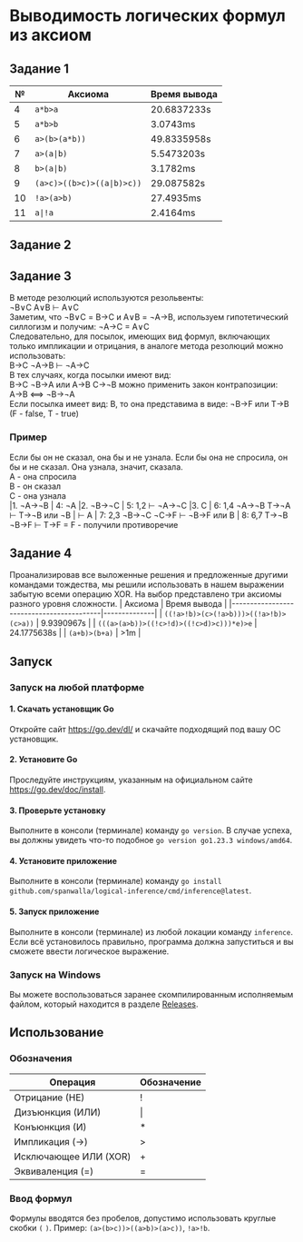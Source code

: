 # Выводимость логических формул из аксиом
## Задание 1
| №  | Аксиома                    | Время вывода |
|----|----------------------------|--------------|
| 4  | `a*b>a`                    | 20.6837233s  |
| 5  | `a*b>b`                    | 3.0743ms     |
| 6  | `a>(b>(a*b))`              | 49.8335958s  |
| 7  | `a>(a\|b)`                 | 5.5473203s   |
| 8  | `b>(a\|b)`                 | 3.1782ms     |
| 9  | `(a>c)>((b>c)>((a\|b)>c))` | 29.087582s   |
| 10 | `!a>(a>b)`                 | 27.4935ms    |
| 11 | `a\|!a`                    | 2.4164ms     |
## Задание 2
## Задание 3
В методе резолюций используются резольвенты:  
¬B∨С A∨B ⊢ A∨C  
Заметим, что ¬B∨С = B→C и A∨B = ¬A→B, используем гипотетический силлогизм и получим: ¬A→C = A∨C  
Следовательно, для посылок, имеющих вид формул, включающих только импликации и отрицания, в аналоге метода резолюций можно использовать:  
B→C ¬A→B ⊢ ¬A→C  
В тех случаях, когда посылки имеют вид:  
B→C ¬B→A или A→B C→¬B можно применить закон контрапозиции:  
A→B ⟺ ¬B→¬A  
Если посылка имеет вид: B, то она представима в виде: ¬B→F или T→B (F - false, T - true)   
### Пример
Если бы он не сказал, она бы и не узнала. Если бы она не спросила, он бы и не сказал. Она узнала, значит, сказала.  
A - она спросила  
B - он сказал   
C - она узнала  
|1. ¬A→¬B  |  4: ¬A
|2. ¬B→¬C  |  5: 1,2 ⊢ ¬A→¬C
|3. C      |  6: 1,4 ¬A→¬B T→¬A ⊢ T→¬B или ¬B
|   ⊢ A    |  7: 2,3 ¬B→¬C ¬C→F ⊢ ¬B→F или B
|             8: 6,7 T→¬B ¬B→F ⊢ T→F = F - получили противоречие
## Задание 4
Проанализировав все выложенные решения и предложенные другими командами тождества, мы решили использовать в нашем выражении забытую всеми операцию XOR. На выбор представлено три аксиомы разного уровня сложности.
| Аксиома                                  | Время вывода |
|------------------------------------------|--------------|
| `((!a>!b)>(c>(!a>b)))>((!a>!b)>(c>a))`   | 9.9390967s   |
| `(((a>(a>b))>((!c>!d)>((!c>d)>c)))*e)>e` | 24.1775638s  |
| `(a+b)>(b+a)`                            | >1m          |

## Запуск
### Запуск на любой платформе
#### 1. Скачать установщик Go
Откройте сайт https://go.dev/dl/ и скачайте подходящий под вашу ОС установщик.
#### 2. Установите Go
Проследуйте инструкциям, указанным на официальном сайте https://go.dev/doc/install.
#### 3. Проверьте установку
Выполните в консоли (терминале) команду `go version`.
В случае успеха, вы должны увидеть что-то подобное `go version go1.23.3 windows/amd64`.
#### 4. Установите приложение
Выполните в консоли (терминале) команду `go install github.com/spanwalla/logical-inference/cmd/inference@latest`.
#### 5. Запуск приложение
Выполните в консоли (терминале) из любой локации команду  `inference`.
Если всё установилось правильно, программа должна запуститься и вы сможете ввести логическое выражение.
### Запуск на Windows
Вы можете воспользоваться заранее скомпилированным исполняемым файлом, который находится в разделе [Releases](https://github.com/spanwalla/logical-inference/releases|Releases).
## Использование
### Обозначения
| Операция              | Обозначение  |
|---------------------- |--------------|
| Отрицание (НЕ)        | !            |
| Дизъюнкция (ИЛИ)      | \|           |
| Конъюнкция (И)        | *            |
| Импликация (→)        | >            |
| Исключающее ИЛИ (XOR) | +            |
| Эквиваленция (=)      | =            |
### Ввод формул
Формулы вводятся без пробелов, допустимо использовать круглые скобки `(` `)`.
Пример: `(a>(b>c))>((a>b)>(a>c))`, `!a>!b`.

